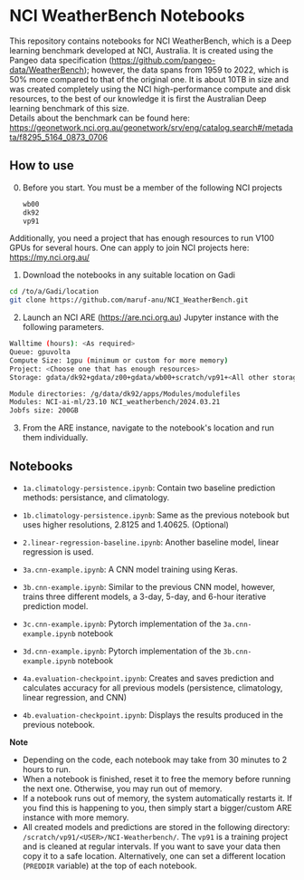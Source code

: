 # NCI WeatherBench Notebooks

This repository contains notebooks for NCI WeatherBench, which is a Deep learning benchmark developed at NCI, Australia. 
It is created using the Pangeo data specification (https://github.com/pangeo-data/WeatherBench); however, the data spans from 1959 to 2022, which is 50% more compared to that of the original one.
It is about 10TB in size and was created completely using the NCI high-performance compute and disk resources, to the best of our knowledge it is first the Australian Deep learning benchmark of this size.  
Details about the benchmark can be found here: https://geonetwork.nci.org.au/geonetwork/srv/eng/catalog.search#/metadata/f8295_5164_0873_0706  


## How to use 

0) Before you start.
    You must be a member of the following NCI projects
    ```bash
    wb00
    dk92
    vp91
    ```
Additionally, you need a project that has enough resources to run V100 GPUs for several hours. 
One can apply to join NCI projects here: https://my.nci.org.au/


1) Download the notebooks in any suitable location on Gadi 
```bash
cd /to/a/Gadi/location
git clone https://github.com/maruf-anu/NCI_WeatherBench.git
```

2) Launch an NCI ARE (https://are.nci.org.au) Jupyter instance with the following parameters. 
```bash
Walltime (hours): <As required>
Queue: gpuvolta
Compute Size: 1gpu (minimum or custom for more memory)
Project: <Choose one that has enough resources>
Storage: gdata/dk92+gdata/z00+gdata/wb00+scratch/vp91+<All other storage that you need>

Module directories: /g/data/dk92/apps/Modules/modulefiles
Modules: NCI-ai-ml/23.10 NCI_weatherbench/2024.03.21 
Jobfs size: 200GB
```
3) From the ARE instance, navigate to the notebook's location and run them individually.

## Notebooks

- `1a.climatology-persistence.ipynb`: Contain two baseline prediction methods: persistance, and climatology.

- `1b.climatology-persistence.ipynb`: Same as the previous notebook but uses higher resolutions, 2.8125 and 1.40625. (Optional)

- `2.linear-regression-baseline.ipynb`: Another baseline model, linear regression is used.

- `3a.cnn-example.ipynb`: A CNN model training using Keras.

- `3b.cnn-example.ipynb`: Similar to the previous CNN model, however, trains three different models, a 3-day, 5-day, and 6-hour iterative prediction model.

- `3c.cnn-example.ipynb`: Pytorch implementation of the `3a.cnn-example.ipynb` notebook 

- `3d.cnn-example.ipynb`: Pytorch implementation of the `3b.cnn-example.ipynb` notebook 

- `4a.evaluation-checkpoint.ipynb`: Creates and saves prediction and calculates accuracy for all previous models (persistence, climatology, linear regression, and CNN)

- `4b.evaluation-checkpoint.ipynb`: Displays the results produced in the previous notebook.


**Note**
- Depending on the code, each notebook may take from 30 minutes to 2 hours to run. 
- When a notebook is finished, reset it to free the memory before running the next one. Otherwise, you may run out of memory.
- If a notebook runs out of memory, the system automatically restarts it. If you find this is happening to you, then simply start a bigger/custom ARE instance with more memory. 
- All created models and predictions are stored in the following directory: `/scratch/vp91/<USER>/NCI-Weatherbench/`. The `vp91` is a training project and is cleaned at regular intervals. If you want to save your data then copy it to a safe location. Alternatively, one can set a different location (`PREDDIR` variable) at the top of each notebook.